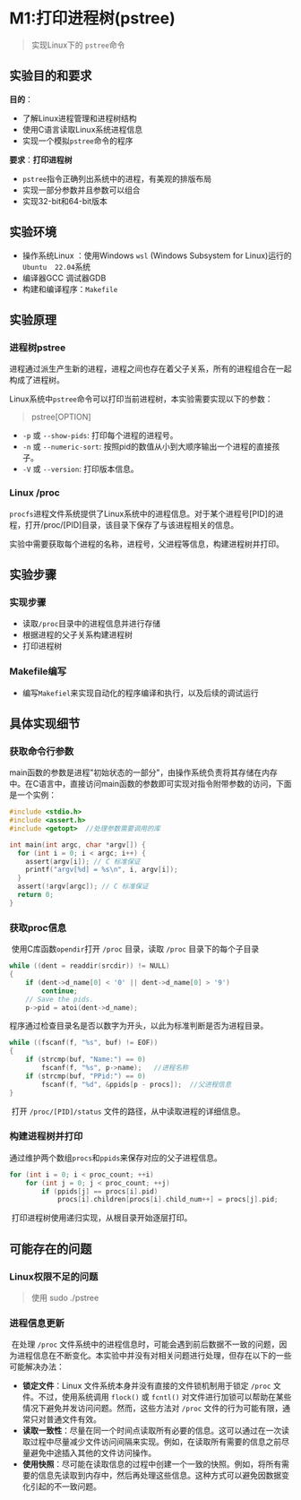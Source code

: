 # M1:打印进程树(pstree)

> 实现Linux下的 `pstree`命令

## 实验目的和要求

**目的**：

- 了解Linux进程管理和进程树结构
- 使用C语言读取Linux系统进程信息
- 实现一个模拟`pstree`命令的程序

**要求**：**打印进程树**

- `pstree`指令正确列出系统中的进程，有美观的排版布局
- 实现一部分参数并且参数可以组合
- 实现32-bit和64-bit版本



## 实验环境

- 操作系统Linux ：使用Windows `wsl` (Windows Subsystem for Linux)运行的`Ubuntu  22.04`系统
- 编译器GCC  调试器GDB
- 构建和编译程序：`Makefile`





## 实验原理

### 进程树pstree

​	进程通过派生产生新的进程，进程之间也存在着父子关系，所有的进程组合在一起构成了进程树。

Linux系统中`pstree`命令可以打印当前进程树，本实验需要实现以下的参数：

> pstree[OPTION]

- `-p` 或 `--show-pids`: 打印每个进程的进程号。
- `-n` 或 `--numeric-sort`: 按照pid的数值从小到大顺序输出一个进程的直接孩子。
- `-V` 或 `--version`: 打印版本信息。

### Linux    /proc

​	`procfs`进程文件系统提供了Linux系统中的进程信息。对于某个进程号[PID]的进程，打开/proc/[PID]目录，该目录下保存了与该进程相关的信息。

​	实验中需要获取每个进程的名称，进程号，父进程等信息，构建进程树并打印。



## 实验步骤

### 实现步骤

- 读取`/proc`目录中的进程信息并进行存储
- 根据进程的父子关系构建进程树
- 打印进程树

### Makefile编写

- 编写`Makefiel`来实现自动化的程序编译和执行，以及后续的调试运行





## 具体实现细节

### 获取命令行参数

​	main函数的参数是进程"初始状态的一部分"，由操作系统负责将其存储在内存中。在C语言中，直接访问main函数的参数即可实现对指令附带参数的访问，下面是一个实例：

~~~c
#include <stdio.h>
#include <assert.h>
#include <getopt>  //处理参数需要调用的库

int main(int argc, char *argv[]) {
  for (int i = 0; i < argc; i++) {
    assert(argv[i]); // C 标准保证
    printf("argv[%d] = %s\n", i, argv[i]);
  }
  assert(!argv[argc]); // C 标准保证
  return 0;
}
~~~

### 获取proc信息

​          使用C库函数`opendir`打开 `/proc` 目录，读取 `/proc` 目录下的每个子目录

~~~c
while ((dent = readdir(srcdir)) != NULL)
{
    if (dent->d_name[0] < '0' || dent->d_name[0] > '9')
        continue;
    // Save the pids.
    p->pid = atoi(dent->d_name);

~~~

​        程序通过检查目录名是否以数字为开头，以此为标准判断是否为进程目录。

~~~c
while ((fscanf(f, "%s", buf) != EOF))
{
    if (strcmp(buf, "Name:") == 0)
        fscanf(f, "%s", p->name);   //进程名称
    if (strcmp(buf, "PPid:") == 0)
        fscanf(f, "%d", &ppids[p - procs]);  //父进程信息
}
~~~

​        打开 `/proc/[PID]/status` 文件的路径，从中读取进程的详细信息。

### 构建进程树并打印

​        通过维护两个数组`procs`和`ppids`来保存对应的父子进程信息。

~~~c
for (int i = 0; i < proc_count; ++i)
    for (int j = 0; j < proc_count; ++j)
        if (ppids[j] == procs[i].pid)
            procs[i].children[procs[i].child_num++] = procs[j].pid;
~~~

​	打印进程树使用递归实现，从根目录开始逐层打印。



## 可能存在的问题

### Linux权限不足的问题

> 使用 sudo ./pstree

### 进程信息更新

​        在处理 `/proc` 文件系统中的进程信息时，可能会遇到前后数据不一致的问题，因为进程信息在不断变化。本实验中并没有对相关问题进行处理，但存在以下的一些可能解决办法：

- **锁定文件**：Linux 文件系统本身并没有直接的文件锁机制用于锁定 `/proc` 文件。不过，使用系统调用 `flock()` 或 `fcntl()` 对文件进行加锁可以帮助在某些情况下避免并发访问问题。然而，这些方法对 `/proc` 文件的行为可能有限，通常只对普通文件有效。
- **读取一致性**：尽量在同一个时间点读取所有必要的信息。这可以通过在一次读取过程中尽量减少文件访问间隔来实现。例如，在读取所有需要的信息之前尽量避免中途插入其他的文件访问操作。
- **使用快照**：尽可能在读取信息的过程中创建一个一致的快照。例如，将所有需要的信息先读取到内存中，然后再处理这些信息。这种方式可以避免因数据变化引起的不一致问题。












